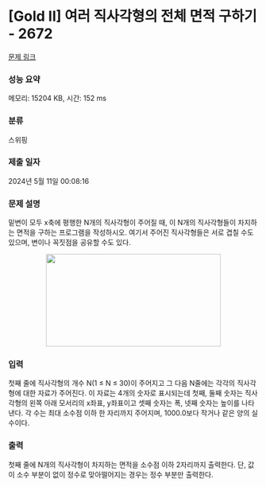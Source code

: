 # [Gold II] 여러 직사각형의 전체 면적 구하기 - 2672 

[문제 링크](https://www.acmicpc.net/problem/2672) 

### 성능 요약

메모리: 15204 KB, 시간: 152 ms

### 분류

스위핑

### 제출 일자

2024년 5월 11일 00:08:16

### 문제 설명

<p>밑변이 모두 x축에 평행한 N개의 직사각형이 주어질 때, 이 N개의 직사각형들이 차지하는 면적을 구하는 프로그램을 작성하시오. 여기서 주어진 직사각형들은 서로 겹칠 수도 있으며, 변이나 꼭짓점을 공유할 수도 있다.</p>

<p style="text-align: center;"><img alt="" src="https://www.acmicpc.net/upload/images/3hUW3YtZzHC.gif" style="height:186px; width:352px"></p>

### 입력 

 <p>첫째 줄에 직사각형의 개수 N(1 ≤ N ≤ 30)이 주어지고 그 다음 N줄에는 각각의 직사각형에 대한 자료가 주어진다. 이 자료는 4개의 숫자로 표시되는데 첫째, 둘째 숫자는 직사각형의 왼쪽 아래 모서리의 x좌표, y좌표이고 셋째 숫자는 폭, 넷째 숫자는 높이를 나타낸다. 각 수는 최대 소수점 이하 한 자리까지 주어지며, 1000.0보다 작거나 같은 양의 실수이다.</p>

### 출력 

 <p>첫째 줄에 N개의 직사각형이 차지하는 면적을 소수점 이하 2자리까지 출력한다. 단, 값이 소수 부분이 없이 정수로 맞아떨어지는 경우는 정수 부분만 출력한다.</p>

